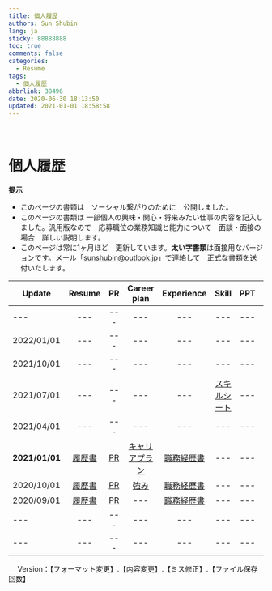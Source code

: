 ```yaml
---
title: 個人履歴
authors: Sun Shubin
lang: ja
sticky: 88888888
toc: true
comments: false
categories:
  - Resume
tags:
  - 個人履歴
abbrlink: 38496
date: 2020-06-30 18:13:50
updated: 2021-01-01 18:58:58
---
```

　　
# 個人履歴

**提示**  
- このページの書類は　ソーシャル繋がりのために　公開しました。 
- このページの書類は 一部個人の興味・関心・将来みたい仕事の内容を記入しました。汎用版なので　応募職位の業務知識と能力について　面談・面接の場合　詳しい説明します。 
- このページは常に1ヶ月ほど　更新しています。**太い字書類**は面接用なバージョンです。メール「sunshubin@outlook.jp」で連絡して　正式な書類を送付いたします。 
  
|Update|Resume|PR|Career plan|Experience|Skill|PPT|Video|Version
---|:---:|:--:|:---:|:---:|:---:|:---:|---|:---:
---|---|---|---|---|---|---|---|---
2022/01/01|---|---|---|---|---|---|---|---
2021/10/01|---|---|---|---|---|---|---|---
2021/07/01|---|---|---|---|<a href="./Resume_Shubin_Sun_JA_スキルシート_20210101.pdf" title="スキルチェックシートをダウンロード"  target="_blank">スキルシート</a>|---|---|作成中
2021/04/01|---|---|---|---|---|---|---|∝
**2021/01/01**|<a href="./Resume_Shubin_Sun_JA_履歴書_20210101.pdf" title="履歴書をダウンロード"  target="_blank">履歴書</a>|<a href="./Resume_Shubin_Sun_JA_PR_20210101.pdf" title="PRをダウンロード"  target="_blank">PR</a>|<a href="./Resume_Shubin_Sun_JA_キャリアプラン_20210101.pdf" title="キャリアプランをダウンロード"  target="_blank">キャリアプラン</a>|<a href="./Resume_Shubin_Sun_JA_職務経歴書_20210101.pdf" title="職務経歴書をダウンロード"  target="_blank">職務経歴書</a> |---|---|---|**4.11.15.110**阝
2020/10/01|<a href="./Resume_Shubin_Sun_JA_履歴書_20201001.pdf" title="履歴書をダウンロード"  target="_blank">履歴書</a>|<a href="./Resume_Shubin_Sun_JA_PR_20201001.pdf" title="PRをダウンロード"  target="_blank">PR</a>|<a href="./Resume_Shubin_Sun_JA_強み_20201001.pdf" title="強みをダウンロード"  target="_blank">強み</a>|<a href="./Resume_Shubin_Sun_JA_職務経歴書_20201001.pdf" title="職務経歴書をダウンロード"  target="_blank">職務経歴書</a> |---|---|---|4.9.10.101
2020/09/01|<a href="./Resume_Shubin_Sun_JA_履歴書_20200901.pdf" title="履歴書をダウンロード"  target="_blank">履歴書</a>|<a href="./Resume_Shubin_Sun_JA_PR_20200901.pdf" title="PRをダウンロード"  target="_blank">PR</a>|---|<a href="./Resume_Shubin_Sun_JA_職務経歴書_20200901.pdf" title="職務経歴書をダウンロード"  target="_blank">職務経歴書</a>|---|---|---|4.3.5.50
---|---|---|---|---|---|---|---|---
---|---|---|---|---|---|---|---|---
    
   　
Version：【フォーマット変更】.【内容変更】.【ミス修正】.【ファイル保存回数】